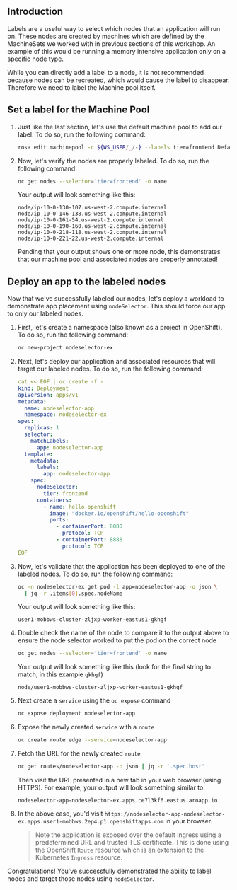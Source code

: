 ## Introduction

Labels are a useful way to select which nodes that an application will run on. These nodes are created by machines which are defined by the MachineSets we worked with in previous sections of this workshop. An example of this would be running a memory intensive application only on a specific node type.

While you can directly add a label to a node, it is not recommended because nodes can be recreated, which would cause the label to disappear. Therefore we need to label the Machine pool itself. 

## Set a label for the Machine Pool

1. Just like the last section, let's use the default machine pool to add our label. To do so, run the following command:

    ```bash
    rosa edit machinepool -c ${WS_USER/_/-} --labels tier=frontend Default
    ```

1. Now, let's verify the nodes are properly labeled. To do so, run the following command:

    ```bash
    oc get nodes --selector='tier=frontend' -o name
    ```

    Your output will look something like this:

    ```{.text .no-copy}
    node/ip-10-0-130-107.us-west-2.compute.internal
    node/ip-10-0-146-138.us-west-2.compute.internal
    node/ip-10-0-161-54.us-west-2.compute.internal
    node/ip-10-0-190-160.us-west-2.compute.internal
    node/ip-10-0-218-118.us-west-2.compute.internal
    node/ip-10-0-221-22.us-west-2.compute.internal
    ```

    Pending that your output shows one or more node, this demonstrates that our machine pool and associated nodes are properly annotated!

## Deploy an app to the labeled nodes

Now that we've successfully labeled our nodes, let's deploy a workload to demonstrate app placement using `nodeSelector`. This should force our app to only our labeled nodes.

1. First, let's create a namespace (also known as a project in OpenShift). To do so, run the following command:

    ```bash
    oc new-project nodeselector-ex
    ```

1. Next, let's deploy our application and associated resources that will target our labeled nodes. To do so, run the following command:

    ```yaml
    cat << EOF | oc create -f -
    kind: Deployment
    apiVersion: apps/v1
    metadata:
      name: nodeselector-app
      namespace: nodeselector-ex
    spec:
      replicas: 1
      selector:
        matchLabels:
          app: nodeselector-app
      template:
        metadata:
          labels:
            app: nodeselector-app
        spec:
          nodeSelector:
            tier: frontend
          containers:
            - name: hello-openshift
              image: "docker.io/openshift/hello-openshift"
              ports:
                - containerPort: 8080
                  protocol: TCP
                - containerPort: 8888
                  protocol: TCP
    EOF
    ```

1. Now, let's validate that the application has been deployed to one of the labeled nodes. To do so, run the following command:

    ```bash
    oc -n nodeselector-ex get pod -l app=nodeselector-app -o json \
      | jq -r .items[0].spec.nodeName
    ```

    Your output will look something like this:

    ```{.text .no-copy}
    user1-mobbws-cluster-zljxp-worker-eastus1-gkhgf
    ```

1. Double check the name of the node to compare it to the output above to ensure the node selector worked to put the pod on the correct node

    ```bash
    oc get nodes --selector='tier=frontend' -o name
    ```

    Your output will look something like this (look for the final string to match, in this example `gkhgf`)

    ```{.text .no-copy}
    node/user1-mobbws-cluster-zljxp-worker-eastus1-gkhgf
    ```


1. Next create a `service` using the `oc expose` command

    ```bash
    oc expose deployment nodeselector-app
    ```

1. Expose the newly created `service` with a `route`

    ```bash
    oc create route edge --service=nodeselector-app
    ```

1.  Fetch the URL for the newly created `route`

    ```bash
    oc get routes/nodeselector-app -o json | jq -r '.spec.host'
    ```

    Then visit the URL presented in a new tab in your web browser (using HTTPS). For example, your output will look something similar to:

    ```{.text .no-copy}
    nodeselector-app-nodeselector-ex.apps.ce7l3kf6.eastus.aroapp.io
    ```

1. In the above case, you'd visit `https://nodeselector-app-nodeselector-ex.apps.user1-mobbws.2ep4.p1.openshiftapps.com` in your browser.

    > Note the application is exposed over the default ingress using a predetermined URL and trusted TLS certificate. This is done using the OpenShift `Route` resource which is an extension to the Kubernetes `Ingress` resource.

Congratulations! You've successfully demonstrated the ability to label nodes and target those nodes using `nodeSelector`.
